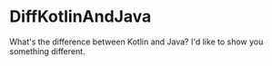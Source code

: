 # DiffKotlinAndJava
What's the difference between Kotlin and Java?  I'd like to show you something different.
